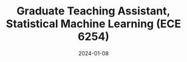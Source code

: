 ---
title: "Graduate Teaching Assistant, Statistical Machine Learning (ECE 6254)"
collection: teaching
type: "Teaching"
permalink: /teaching/2024-spring-ta
share: false
venue: "Georgia Institute of Technology"
date: 2024-01-08 
location: "Atlanta, GA"
role: Graduate TA
instructor: "Dr. Mark Davenport" # <-- New custom field
instructor_url: "https://mdav.ece.gatech.edu/ece-6254-spring2024/" # <-- New custom field
---